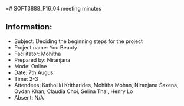 =# SOFT3888_F16_04 meeting minutes

## Information:
- Subject: Deciding the beginning steps for the project
- Project name: You Beauty
- Facilitator: Mohitha
- Prepared by: Niranjana
- Mode: Online
- Date: 7th Augus
- Time: 2-3
- Attendees: Katholiki Kritharides, Mohitha Mohan, Niranjana Saxena, Oydan Khan, Claudia Choi, Selina Thai, Henry Lo
- Absent: N/A

